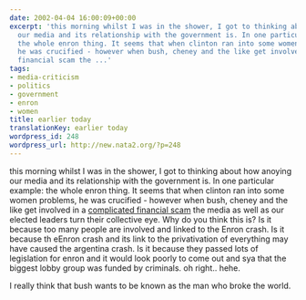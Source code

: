 ```yaml
---
date: 2002-04-04 16:00:09+00:00
excerpt: 'this morning whilst I was in the shower, I got to thinking about how anoying
  our media and its relationship with the government is. In one particular example:
  the whole enron thing. It seems that when clinton ran into some women problems,
  he was crucified - however when bush, cheney and the like get involved in a complicated
  financial scam the ...'
tags:
- media-criticism
- politics
- government
- enron
- women
title: earlier today
translationKey: earlier today
wordpress_id: 248
wordpress_url: http://new.nata2.org/?p=248
---
```


this morning whilst I was in the shower, I got to thinking about how anoying our media and its relationship with the government is. In one particular example: the whole enron thing. It seems that when clinton ran into some women problems, he was crucified - however when bush, cheney and the like get involved in a <a href="http://michaelmoore.com/2002_0129.html">complicated financial scam</a> the media as well as our elected leaders turn their collective eye. Why do you think this is? Is it because too many people are involved and linked to the Enron crash. Is it because th eEnron crash and its link to the privativation of everything may have caused the argentina crash.  Is it because they passed lots of legislation for enron and it would look poorly to come out and sya that the biggest lobby group was funded by criminals. oh right.. hehe.

I really think that bush wants to be known as the man who broke the world.